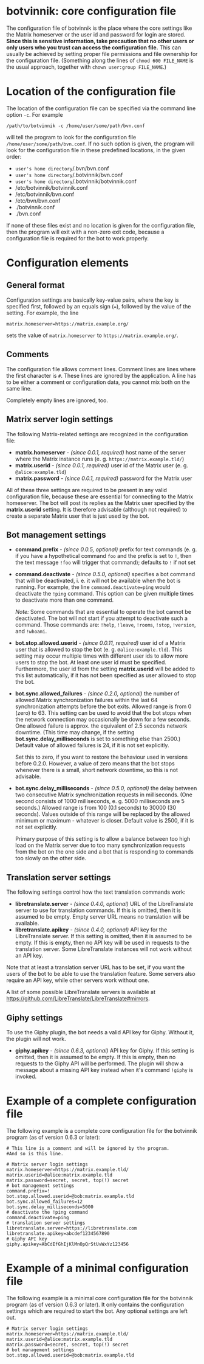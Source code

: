 # botvinnik: core configuration file

The configuration file of botvinnik is the place where the core settings like
the Matrix homeserver or the user id and password for login are stored.
**Since this is sensitive information, take precaution that no other
users or only users who you trust can access the configuration file.** This can
usually be achieved by setting proper file permissions and file ownership for
the configuration file. (Something along the lines of `chmod 600 FILE_NAME` is
the usual approach, together with `chown user:group FILE_NAME`.)

# Location of the configuration file

The location of the configuration file can be specified via the command line
option `-c`. For example

    /path/to/botvinnik -c /home/user/some/path/bvn.conf

will tell the program to look for the configuration file
`/home/user/some/path/bvn.conf`. If no such option is given, the program will
look for the configuration file in these predefined locations, in the given
order:

* `user's home directory`/.bvn/bvn.conf
* `user's home directory`/.botvinnik/bvn.conf
* `user's home directory`/.botvinnik/botvinnik.conf
* /etc/botvinnik/botvinnik.conf
* /etc/botvinnik/bvn.conf
* /etc/bvn/bvn.conf
* ./botvinnik.conf
* ./bvn.conf

If none of these files exist and no location is given for the configuration
file, then the program will exit with a non-zero exit code, because a
configuration file is required for the bot to work properly.

# Configuration elements

## General format

Configuration settings are basically key-value pairs, where the key is specified
first, followed by an equals sign (`=`), followed by the value of the setting.
For example, the line

    matrix.homeserver=https://matrix.example.org/

sets the value of `matrix.homeserver` to `https://matrix.example.org/`.

## Comments

The configuration file allows comment lines. Comment lines are lines where the
first character is `#`. These lines are ignored by the application. A line has
to be either a comment or configuration data, you cannot mix both on the same
line.

Completely empty lines are ignored, too.

## Matrix server login settings

The following Matrix-related settings are recognized in the configuration file:

* **matrix.homeserver** - _(since 0.0.1, required)_ host name of the server
  where the Matrix instance runs (e. g. `https://matrix.example.tld/`)
* **matrix.userid** - _(since 0.0.1, required)_ user id of the Matrix user
  (e. g. `@alice:example.tld`)
* **matrix.password** - _(since 0.0.1, required)_ password for the Matrix user

All of these three settings are required to be present in any valid
configuration file, because these are essential for connecting to the Matrix
homeserver. The bot will post its replies as the Matrix user specified by the
**matrix.userid** setting. It is therefore advisable (although not required) to
create a separate Matrix user that is just used by the bot.

## Bot management settings

* **command.prefix** - _(since 0.0.5, optional)_ prefix for text commands (e. g.
  if you have a hypothetical command `foo` and the prefix is set to `!`, then
  the text message `!foo` will trigger that command); defaults to `!` if not set
* **command.deactivate** - _(since 0.5.0, optional)_ specifies a bot command
  that will be deactivated, i. e. it will not be available when the bot is
  running. For example, the line `command.deactivate=ping` would deactivate the
  `!ping` command. This option can be given multiple times to deactivate more
  than one command.

  _Note:_ Some commands that are essential to operate the bot cannot be
  deactivated. The bot will not start if you attempt to deactivate such a
  command. Those commands are: `!help`, `!leave`, `!rooms`, `!stop`, `!version`,
  and `!whoami`.
* **bot.stop.allowed.userid** - _(since 0.0.11, required)_ user id of a Matrix
  user that is allowed to stop the bot (e. g. `@alice:example.tld`). This
  setting may occur multiple times with different user ids to allow more users
  to stop the bot. At least one user id must be specified. Furthermore, the user
  id from the setting **matrix.userid** will be added to this list
  automatically, if it has not been specified as user allowed to stop the bot.
* **bot.sync.allowed_failures** - _(since 0.2.0, optional)_ the number of
  allowed Matrix synchronization failures within the last 64 synchronization
  attempts before the bot exits. Allowed range is from 0 (zero) to 63. This
  setting can be used to avoid that the bot stops when the network connection
  may occasionally be down for a few seconds. One allowed failure is approx. the
  equivalent of 2.5 seconds network downtime. (This time may change, if the
  setting **bot.sync.delay_milliseconds** is set to something else than 2500.)
  Default value of allowed failures is 24, if it is not set explicitly.

  Set this to zero, if you want to restore the behaviour used in versions before
  0.2.0. However, a value of zero means that the bot stops whenever there is a
  small, short network downtime, so this is not advisable.
* **bot.sync.delay_milliseconds** - _(since 0.5.0, optional)_ the delay between
  two consecutive Matrix synchronization requests in milliseconds. (One second
  consists of 1000 milliseconds, e. g. 5000 milliseconds are 5 seconds.)
  Allowed range is from 100 (0.1 seconds) to 30000 (30 seconds). Values outside
  of this range will be replaced by the allowed minimum or maximum - whatever is
  closer. Default value is 2500, if it is not set explicitly.

  Primary purpose of this setting is to allow a balance between too high load on
  the Matrix server due to too many synchronization requests from the bot on the
  one side and a bot that is responding to commands too slowly on the other
  side.

## Translation server settings

The following settings control how the text translation commands work:

* **libretranslate.server** - _(since 0.4.0, optional)_ URL of the
  LibreTranslate server to use for translation commands. If this is omitted,
  then it is assumed to be empty. Empty server URL means no translation will be
  available.
* **libretranslate.apikey** - _(since 0.4.0, optional)_ API key for the
  LibreTranslate server. If this setting is omitted, then it is assumed to be
  empty. If this is empty, then no API key will be used in requests to the
  translation server. Some LibreTranslate instances will not work without an API
  key.

Note that at least a translation server URL has to be set, if you want the users
of the bot to be able to use the translation feature. Some servers also require
an API key, while other servers work without one.

A list of some possible LibreTranslate servers is available at
<https://github.com/LibreTranslate/LibreTranslate#mirrors>.

## Giphy settings

To use the Giphy plugin, the bot needs a valid API key for Giphy. Without it,
the plugin will not work.

* **giphy.apikey** - _(since 0.6.3, optional)_ API key for Giphy. If this
  setting is omitted, then it is assumed to be empty. If this is empty, then no
  requests to the Giphy API will be performed. The plugin will show a message
  about a missing API key instead when it's command `!giphy` is invoked.

# Example of a complete configuration file

The following example is a complete core configuration file for the
botvinnik program (as of version 0.6.3 or later):

    # This line is a comment and will be ignored by the program.
    #And so is this line.

    # Matrix server login settings
    matrix.homeserver=https://matrix.example.tld/
    matrix.userid=@alice:matrix.example.tld
    matrix.password=secret, secret, top(!) secret
    # bot management settings
    command.prefix=!
    bot.stop.allowed.userid=@bob:matrix.example.tld
    bot.sync.allowed_failures=12
    bot.sync.delay_milliseconds=5000
    # deactivate the !ping command
    command.deactivate=ping
    # translation server settings
    libretranslate.server=https://libretranslate.com
    libretranslate.apikey=abcdef1234567890
    # Giphy API key
    giphy.apikey=AbCdEfGhIjKlMnOpQrStUvWxYz123456

# Example of a minimal configuration file

The following example is a minimal core configuration file for the
botvinnik program (as of version 0.6.3 or later). It only contains the
configuration settings which are required to start the bot. Any optional
settings are left out.

    # Matrix server login settings
    matrix.homeserver=https://matrix.example.tld/
    matrix.userid=@alice:matrix.example.tld
    matrix.password=secret, secret, top(!) secret
    # bot management settings
    bot.stop.allowed.userid=@bob:matrix.example.tld
